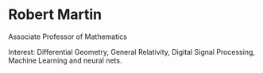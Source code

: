 # Robert Martin

Associate Professor of Mathematics

Interest:
Differential Geometry,
General Relativity,
Digital Signal Processing,
Machine Learning and neural nets.
